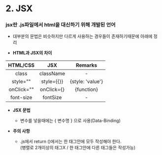 # 2. JSX
### jsx란 .js파일에서 html을 대신하기 위해 개발된 언어
- 대부분의 문법은 비슷하지만 다르게 사용하는 경우들이 존재하기때문에 아래에 정리

- **HTML과 JSX의 차이**

|HTML/CSS|JSX|Remarks|
|:--:|:--:|:--:|
|class|className|-|
|style=""|style={{}}|{style: 'value'}|
|onClick=""|onClick={}|{function}|
|font-size|fontSize|-|


- **JSX 문법**
   - 변수를 넣을때에는 { 변수명 } 으로 사용(Data-Binding)

- **주의 사항**
   - .js에서 return ()에서는 한 태그안에 모두 작성해야 한다.<br>(병렬로 2개이상의 태그X / 한 태그안에 다른 태그들은 작성가능)
